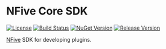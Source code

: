 # NFive Core SDK
[![License](https://img.shields.io/github/license/NFive/SDK.Core.svg)](LICENSE)
[![Build Status](https://img.shields.io/github/actions/workflow/status/NFive/SDK.Core/ci.yml)](https://github.com/NFive/SDK.Core/actions/workflows/ci.yml)
[![NuGet Version](https://img.shields.io/nuget/v/NFive.SDK.Core)](https://www.nuget.org/packages/NFive.SDK.Core/)
[![Release Version](https://img.shields.io/github/release/NFive/SDK.Core/all.svg)](https://github.com/NFive/SDK.Core/releases)

[NFive](https://nfive.io/) SDK for developing plugins.
